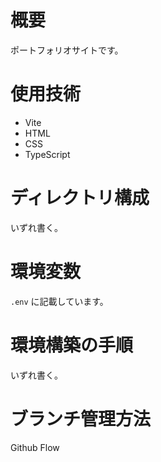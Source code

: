 # 概要

ポートフォリオサイトです。

# 使用技術

- Vite
- HTML
- CSS
- TypeScript

# ディレクトリ構成

いずれ書く。

# 環境変数

`.env` に記載しています。

# 環境構築の手順

いずれ書く。

# ブランチ管理方法

Github Flow
